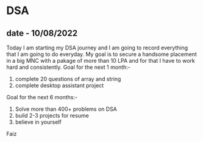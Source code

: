 # DSA
## date - 10/08/2022
Today I am starting my DSA journey and I am going to record everything that I am going to do everyday. My goal is to secure a handsome placement in a big MNC with a pakage of more than 10 LPA and for that I have to work hard and consistently. 
Goal for the next 1 month:-
1. complete 20 questions of array and string
2. complete desktop assistant project

Goal for the next 6 months:-
1. Solve more than 400+ problems on DSA
2. build 2-3 projects for resume
3. believe in yourself

  Faiz
